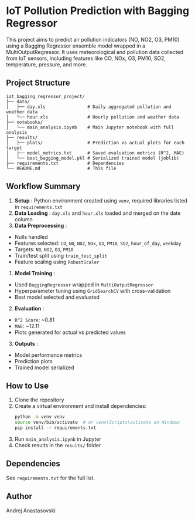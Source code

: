 # IoT Pollution Prediction with Bagging Regressor

This project aims to predict air pollution indicators (NO, NO2, O3, PM10) using a Bagging Regressor ensemble model wrapped in a MultiOutputRegressor. It uses meteorological and pollution data collected from IoT sensors, including features like CO, NOx, O3, PM10, SO2, temperature, pressure, and more.

## Project Structure

```
iot_bagging_regressor_project/
├── data/
│   ├── day.xls                # Daily aggregated pollution and weather data
│   └── hour.xls               # Hourly pollution and weather data
├── notebooks/
│   └── main_analysis.ipynb    # Main Jupyter notebook with full analysis
├── results/
│   ├── plots/                 # Prediction vs actual plots for each target
│   ├── model_metrics.txt      # Saved evaluation metrics (R^2, MAE)
│   └── best_bagging_model.pkl # Serialized trained model (joblib)
├── requirements.txt           # Dependencies
└── README.md                  # This file
```

## Workflow Summary

1. **Setup** : Python environment created using `venv`, required libraries listed in `requirements.txt`
2. **Data Loading** : `day.xls` and `hour.xls` loaded and merged on the date column
3. **Data Preprocessing** :

* Nulls handled
* Features selected: `CO`, `NO`, `NO2`, `NOx`, `O3`, `PM10`, `SO2`, `hour_of_day`, `weekday`
* Targets: `NO`, `NO2`, `O3`, `PM10`
* Train/test split using `train_test_split`
* Feature scaling using `RobustScaler`

1. **Model Training** :

* Used `BaggingRegressor` wrapped in `MultiOutputRegressor`
* Hyperparameter tuning using `GridSearchCV` with cross-validation
* Best model selected and evaluated

2. **Evaluation** :

* `R^2 Score`: ~0.81
* `MAE`: ~12.11
* Plots generated for actual vs predicted values

3. **Outputs** :

* Model performance metrics
* Prediction plots
* Trained model serialized

## How to Use

1. Clone the repository
2. Create a virtual environment and install dependencies:
   ```bash
   python -m venv venv
   source venv/bin/activate  # or venv\Scripts\activate on Windows
   pip install -r requirements.txt
   ```
3. Run `main_analysis.ipynb` in Jupyter
4. Check results in the `results/` folder

## Dependencies

See `requirements.txt` for the full list.

## Author

Andrej Anastasovski
